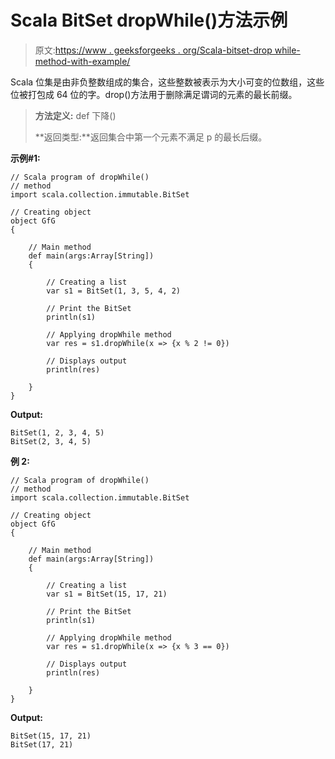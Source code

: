 # Scala BitSet dropWhile()方法示例

> 原文:[https://www . geeksforgeeks . org/Scala-bitset-drop while-method-with-example/](https://www.geeksforgeeks.org/scala-bitset-dropwhile-method-with-example/)

Scala 位集是由非负整数组成的集合，这些整数被表示为大小可变的位数组，这些位被打包成 64 位的字。drop()方法用于删除满足谓词的元素的最长前缀。

> **方法定义:** def 下降()
> 
> **返回类型:**返回集合中第一个元素不满足 p 的最长后缀。

**示例#1:**

```
// Scala program of dropWhile() 
// method 
import scala.collection.immutable.BitSet 

// Creating object 
object GfG 
{ 

    // Main method 
    def main(args:Array[String]) 
    { 

        // Creating a list 
        var s1 = BitSet(1, 3, 5, 4, 2) 

        // Print the BitSet 
        println(s1) 

        // Applying dropWhile method 
        var res = s1.dropWhile(x => {x % 2 != 0}) 

        // Displays output 
        println(res) 

    } 
} 
```

**Output:**

```
BitSet(1, 2, 3, 4, 5)
BitSet(2, 3, 4, 5)

```

**例 2:**

```
// Scala program of dropWhile() 
// method 
import scala.collection.immutable.BitSet 

// Creating object 
object GfG 
{ 

    // Main method 
    def main(args:Array[String]) 
    { 

        // Creating a list  
        var s1 = BitSet(15, 17, 21)  

        // Print the BitSet
        println(s1) 

        // Applying dropWhile method  
        var res = s1.dropWhile(x => {x % 3 == 0})  

        // Displays output 
        println(res) 

    } 
} 
```

**Output:**

```
BitSet(15, 17, 21)
BitSet(17, 21)

```